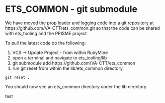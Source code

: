 
<h1>ETS_COMMON - git submodule</h1>
We have moved the prop loader and logging code into a git repository at https://github.com/VA-CTT/ets_common.git so that the code can
be shared with ets_tooling and the PRISME project

To pull the latest code do the following:
<ol>
<li>VCS -> Update Project - from within RubyMine</li>
<li>open a terminal and navigate to ets_tooling/lib</li>
<li>git submodule add https://github.com/VA-CTT/ets_common</li>
<li>run git reset from within the lib/ets_common directory</li>
</ol>

```
git reset .
```

You should now see an ets_common directory under the lib directory.
 
test